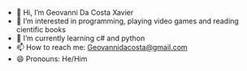 - 👋 Hi, I’m Geovanni Da Costa Xavier
- 👀 I’m interested in programming, playing video games and reading cientific books
- 🌱 I’m currently learning c# and python
- 📫 How to reach me: Geovannidacosta@gmail.com
- 😄 Pronouns: He/Him

<!---
GeovanniX/GeovanniX is a ✨ special ✨ repository because its `README.md` (this file) appears on your GitHub profile.
You can click the Preview link to take a look at your changes.
--->
